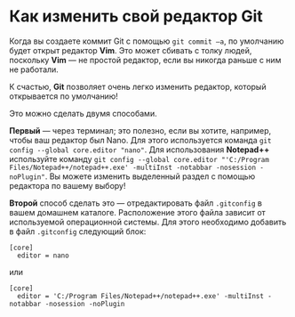 # Как изменить свой редактор Git

Когда вы создаете коммит Git с помощью `git commit –a`, по умолчанию будет открыт редактор **Vim**. Это может сбивать с толку людей, поскольку **Vim** — не простой редактор, если вы никогда раньше с ним не работали.

К счастью, **Git** позволяет очень легко изменить редактор, который открывается по умолчанию!

Это можно сделать двумя способами.

**Первый** — через терминал; это полезно, если вы хотите, например, чтобы ваш редактор был Nano. Для этого используется команда `git config --global core.editor "nano"`. Для использования **Notepad++** используйте команду `git config --global core.editor "'C:/Program Files/Notepad++/notepad++.exe' -multiInst -notabbar -nosession -noPlugin"`. Вы можете изменить выделенный раздел с помощью редактора по вашему выбору! 

**Второй** способ сделать это — отредактировать файл `.gitconfig` в вашем домашнем каталоге. Расположение этого файла зависит от используемой операционной системы. 
Для этого необходимо добавить в файл `.gitconfig` следующий блок:
```
[core]
  editor = nano
```
или
```
[core]
  editor = 'C:/Program Files/Notepad++/notepad++.exe' -multiInst -notabbar -nosession -noPlugin
```
